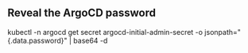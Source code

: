 ## Reveal the ArgoCD password

kubectl -n argocd get secret argocd-initial-admin-secret -o jsonpath="{.data.password}" | base64 -d